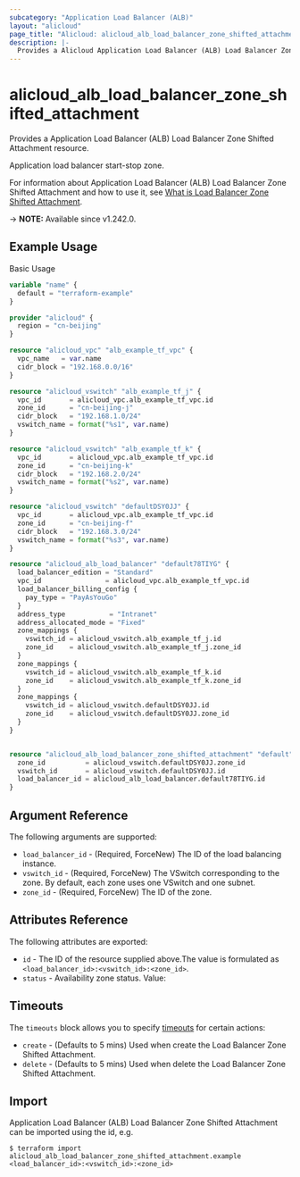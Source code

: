 ```yaml
---
subcategory: "Application Load Balancer (ALB)"
layout: "alicloud"
page_title: "Alicloud: alicloud_alb_load_balancer_zone_shifted_attachment"
description: |-
  Provides a Alicloud Application Load Balancer (ALB) Load Balancer Zone Shifted Attachment resource.
---
```


# alicloud_alb_load_balancer_zone_shifted_attachment

Provides a Application Load Balancer (ALB) Load Balancer Zone Shifted Attachment resource.

Application load balancer start-stop zone.

For information about Application Load Balancer (ALB) Load Balancer Zone Shifted Attachment and how to use it, see [What is Load Balancer Zone Shifted Attachment](https://www.alibabacloud.com/help/en/).

-> **NOTE:** Available since v1.242.0.

## Example Usage

Basic Usage

```terraform
variable "name" {
  default = "terraform-example"
}

provider "alicloud" {
  region = "cn-beijing"
}

resource "alicloud_vpc" "alb_example_tf_vpc" {
  vpc_name   = var.name
  cidr_block = "192.168.0.0/16"
}

resource "alicloud_vswitch" "alb_example_tf_j" {
  vpc_id       = alicloud_vpc.alb_example_tf_vpc.id
  zone_id      = "cn-beijing-j"
  cidr_block   = "192.168.1.0/24"
  vswitch_name = format("%s1", var.name)
}

resource "alicloud_vswitch" "alb_example_tf_k" {
  vpc_id       = alicloud_vpc.alb_example_tf_vpc.id
  zone_id      = "cn-beijing-k"
  cidr_block   = "192.168.2.0/24"
  vswitch_name = format("%s2", var.name)
}

resource "alicloud_vswitch" "defaultDSY0JJ" {
  vpc_id       = alicloud_vpc.alb_example_tf_vpc.id
  zone_id      = "cn-beijing-f"
  cidr_block   = "192.168.3.0/24"
  vswitch_name = format("%s3", var.name)
}

resource "alicloud_alb_load_balancer" "default78TIYG" {
  load_balancer_edition = "Standard"
  vpc_id                = alicloud_vpc.alb_example_tf_vpc.id
  load_balancer_billing_config {
    pay_type = "PayAsYouGo"
  }
  address_type           = "Intranet"
  address_allocated_mode = "Fixed"
  zone_mappings {
    vswitch_id = alicloud_vswitch.alb_example_tf_j.id
    zone_id    = alicloud_vswitch.alb_example_tf_j.zone_id
  }
  zone_mappings {
    vswitch_id = alicloud_vswitch.alb_example_tf_k.id
    zone_id    = alicloud_vswitch.alb_example_tf_k.zone_id
  }
  zone_mappings {
    vswitch_id = alicloud_vswitch.defaultDSY0JJ.id
    zone_id    = alicloud_vswitch.defaultDSY0JJ.zone_id
  }
}


resource "alicloud_alb_load_balancer_zone_shifted_attachment" "default" {
  zone_id          = alicloud_vswitch.defaultDSY0JJ.zone_id
  vswitch_id       = alicloud_vswitch.defaultDSY0JJ.id
  load_balancer_id = alicloud_alb_load_balancer.default78TIYG.id
}
```

## Argument Reference

The following arguments are supported:
* `load_balancer_id` - (Required, ForceNew) The ID of the load balancing instance.
* `vswitch_id` - (Required, ForceNew) The VSwitch corresponding to the zone. By default, each zone uses one VSwitch and one subnet.
* `zone_id` - (Required, ForceNew) The ID of the zone.

## Attributes Reference

The following attributes are exported:
* `id` - The ID of the resource supplied above.The value is formulated as `<load_balancer_id>:<vswitch_id>:<zone_id>`.
* `status` - Availability zone status. Value:

## Timeouts

The `timeouts` block allows you to specify [timeouts](https://www.terraform.io/docs/configuration-0-11/resources.html#timeouts) for certain actions:
* `create` - (Defaults to 5 mins) Used when create the Load Balancer Zone Shifted Attachment.
* `delete` - (Defaults to 5 mins) Used when delete the Load Balancer Zone Shifted Attachment.

## Import

Application Load Balancer (ALB) Load Balancer Zone Shifted Attachment can be imported using the id, e.g.

```shell
$ terraform import alicloud_alb_load_balancer_zone_shifted_attachment.example <load_balancer_id>:<vswitch_id>:<zone_id>
```